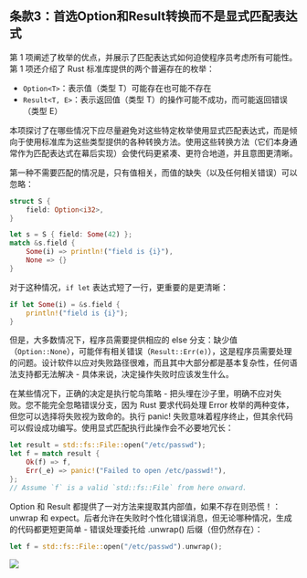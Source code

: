 ## 条款3：首选Option和Result转换而不是显式匹配表达式

第 1 项阐述了枚举的优点，并展示了匹配表达式如何迫使程序员考虑所有可能性。第 1 项还介绍了 Rust 标准库提供的两个普遍存在的枚举：

* `Option<T>`：表示值（类型 T）可能存在也可能不存在
* `Result<T, E>`：表示返回值（类型 T）的操作可能不成功，而可能返回错误（类型 E）

本项探讨了在哪些情况下应尽量避免对这些特定枚举使用显式匹配表达式，而是倾向于使用标准库为这些类型提供的各种转换方法。使用这些转换方法（它们本身通常作为匹配表达式在幕后实现）会使代码更紧凑、更符合地道，并且意图更清晰。

第一种不需要匹配的情况是，只有值相关，而值的缺失（以及任何相关错误）可以忽略：

```rust
struct S {
    field: Option<i32>,
}

let s = S { field: Some(42) };
match &s.field {
    Some(i) => println!("field is {i}"),
    None => {}
}
```

对于这种情况，`if let` 表达式短了一行，更重要的是更清晰：

```rust
if let Some(i) = &s.field {
    println!("field is {i}");
}
```

但是，大多数情况下，程序员需要提供相应的 else 分支：缺少值（`Option::None`），可能伴有相关错误（`Result::Err(e)`），这是程序员需要处理的问题。设计软件以应对失败路径很难，而且其中大部分都是基本复杂性，任何语法支持都无法解决 - 具体来说，决定操作失败时应该发生什么。

在某些情况下，正确的决定是执行鸵鸟策略 - 把头埋在沙子里，明确不应对失败。您不能完全忽略错误分支，因为 Rust 要求代码处理 Error 枚举的两种变体，但您可以选择将失败视为致命的。执行 panic! 失败意味着程序终止，但其余代码可以假设成功编写。使用显式匹配执行此操作会不必要地冗长：

```rust
let result = std::fs::File::open("/etc/passwd");
let f = match result {
    Ok(f) => f,
    Err(_e) => panic!("Failed to open /etc/passwd!"),
};
// Assume `f` is a valid `std::fs::File` from here onward.
```

Option 和 Result 都提供了一对方法来提取其内部值，如果不存在则恐慌！：unwrap 和 expect。后者允许在失败时个性化错误消息，但无论哪种情况，生成的代码都更短更简单 - 错误处理委托给 .unwrap() 后缀（但仍然存在）：

```rust
let f = std::fs::File::open("/etc/passwd").unwrap();
```

![](https://effective-rust.com/images/transform.svg)